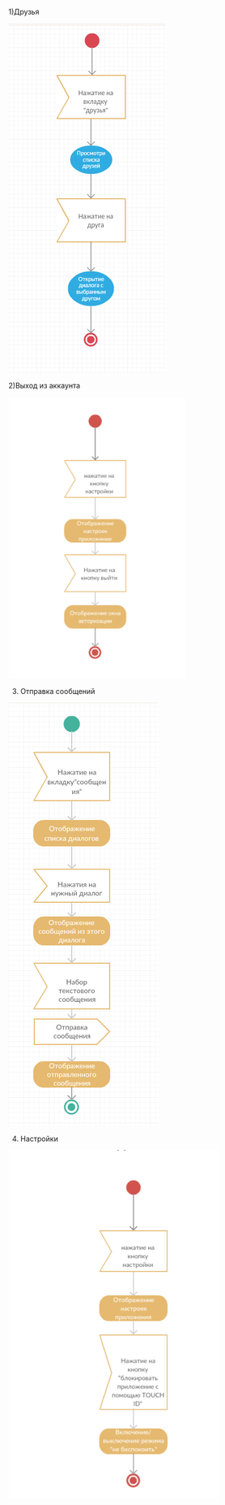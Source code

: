 1)Друзья

![alt-текст](https://github.com/ggnsta/VK-SWFIT/blob/master/Documentation/mockups/diagrams/activity/activity_friends.png )


2)Выход из аккаунта

![alt-текст](https://github.com/ggnsta/VK-SWFIT/blob/master/Documentation/mockups/diagrams/activity/activity_logout.png )


3) Отправка сообщений

![alt-текст](https://github.com/ggnsta/VK-SWFIT/blob/master/Documentation/mockups/diagrams/activity/activity_send_message.png)


4) Настройки

![alt-текст](https://github.com/ggnsta/VK-SWFIT/blob/master/Documentation/mockups/diagrams/activity/activity_setings.png )
